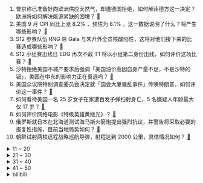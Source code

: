 1. 普京称已准备好向欧洲供应天然气，却遭德国拒绝，如何解读德方这一决定？欧洲将如何解决能源紧缺的困境？ [:link:](https://www.zhihu.com/question/559198362)
2. 美国 9 月 CPI 同比上涨 8.2% ，预估为 8.1% ，这一数据说明了什么？将产生哪些影响？ [:link:](https://www.zhihu.com/question/559238193)
3. S12 参赛队伍 RNG 除 Gala 与朱开外全员核酸阳性，这将对他们接下来的比赛造成哪些影响？ [:link:](https://www.zhihu.com/question/559276442)
4. S12 小组赛出线日 EDG 再次不敌 T1 将以小组第二身份出线，如何评价这场比赛？ [:link:](https://www.zhihu.com/question/559278056)
5. 沙特拒绝美国不减产要求后强调「美国油价高因自身产量不足，不是沙特的错」，美国在中东的影响力正在衰退吗？ [:link:](https://www.zhihu.com/question/559120847)
6. 美国众议院特别调查委员会决定就「国会大厦骚乱事件」传唤特朗普，如何评价这一事件？ [:link:](https://www.zhihu.com/question/559278030)
7. 如何看待美国一名 25 岁女子在家遭百发子弹扫射身亡，5 名嫌疑人年龄最大仅 17 岁？ [:link:](https://www.zhihu.com/question/558819916)
8. 如何评价网络电影《特级英雄黄继光》？ [:link:](https://www.zhihu.com/question/557483237)
9. 俄罗斯就日本在北海道测试海马斯火箭炮提出强烈抗议，并警告将采取必要的报复性措施，目前当地局势如何？ [:link:](https://www.zhihu.com/question/559036435)
10. 朝鲜试射两枚远程战略巡航导弹，射程达到 2000 公里，具体情况如何？ [:link:](https://www.zhihu.com/question/559029574)
<details>
<summary>11 ~ 20</summary>

11. 如何看待最新的 iPhone 用户忠诚度比十年前翻了一倍？ [:link:](https://www.zhihu.com/question/558836529)
12. 马斯克变身「香水推销员」，数小时内卖掉 1 万瓶香水，此举将带来哪些影响？ [:link:](https://www.zhihu.com/question/559111199)
13. 北约宣布下周将举行核演习，并宣称「不允许俄罗斯赢」，这一举动会给俄乌局势及全球安全带来什么影响？ [:link:](https://www.zhihu.com/question/559278250)
14. 杭州一对新人设计「礼金互免卡」送同龄好友，如何看待此创意？如何理解年轻人抵制随礼金习俗？ [:link:](https://www.zhihu.com/question/558894291)
15. 为什么看完动画《赛博朋克：边缘行者》后劲会这么大？ [:link:](https://www.zhihu.com/question/555553049)
16. 怎么看待男子下班被领导按住电梯要求加班？ [:link:](https://www.zhihu.com/question/559169098)
17. 你在哪个瞬间突然喜欢上了某个历史人物？ [:link:](https://www.zhihu.com/question/51566570)
18. 俄外交部称「若无俄专家参与，不会承认北溪事故调查结果」，后续将如何发展？ [:link:](https://www.zhihu.com/question/559232914)
19. S12 小组出线日 EDG 1:0 FNC 确认将小组出线，如何评价这场比赛？ [:link:](https://www.zhihu.com/question/559276512)
20. 如果你有一百万，你会第一时间用来干嘛？ [:link:](https://www.zhihu.com/question/558794697)
</details>
<details>
<summary>21 ~ 30</summary>

21. 普京表示随时准备向欧洲供气，并提议可在土耳其建设欧洲最大的天然气枢纽，哪些信息值得关注？ [:link:](https://www.zhihu.com/question/559177543)
22. 如何利用下班后的时间缓解压力？ [:link:](https://www.zhihu.com/question/554549609)
23. 运-20「鲲鹏」在海拔 6000 米高原空投战车，这有什么意义？ [:link:](https://www.zhihu.com/question/558520069)
24. S12 小组出线日 C9 0:1 不敌 EDG，如何评价这场比赛？ [:link:](https://www.zhihu.com/question/559276061)
25. 上海拟降低极端通勤人口比例，还有哪些信息值得关注？你可以接受的日常通勤时长是多久？ [:link:](https://www.zhihu.com/question/559105993)
26. 女子 16 年月薪涨 60 倍，存 40 万回农村，称「是我梦寐以求的生活」，如何看待其选择？ [:link:](https://www.zhihu.com/question/559075170)
27. 如何评价姚晨、常远主演的电视剧《摇滚狂花》？ [:link:](https://www.zhihu.com/question/558309725)
28. 可不可以把 CPU 顶盖做成锯齿状以增加热散热接触面积？ [:link:](https://www.zhihu.com/question/557206694)
29. 上海大闸蟹价格降一半，如何看待其销量猛增的现象？对居民日常消费带来哪些影响？ [:link:](https://www.zhihu.com/question/559050480)
30. 为什么俄乌战争还不停止？ [:link:](https://www.zhihu.com/question/558194068)
</details>
<details>
<summary>31 ~ 40</summary>

31. 百座大城市名单首次公布，谁是「黑马」？哪些信息值得关注？ [:link:](https://www.zhihu.com/question/559008111)
32. 俄代表评联大投票「约 40 国没受住西方压力，有国家提前向俄道歉」，透露了哪些信息？ [:link:](https://www.zhihu.com/question/559174218)
33. 2022 年「双11」10 月 24 日开启预售，预售和尾款时间统一改为 8 点，有哪些信息值得关注？ [:link:](https://www.zhihu.com/question/559083481)
34. 美发布新版国家安全战略，将中国定位为「优先考虑的、唯一的全球竞争对手」，这释放了哪些信号？ [:link:](https://www.zhihu.com/question/559096713)
35. 如果萧炎找到的第一道异火是前十的异火该怎么处理？ [:link:](https://www.zhihu.com/question/538757087)
36. 工作多年以后，你都学会了哪些人情世故？ [:link:](https://www.zhihu.com/question/558479731)
37. 有哪些好的建议给刚生完孩子的新手妈妈们？ [:link:](https://www.zhihu.com/question/558807959)
38. 身边有一个情绪稳定的人是什么样的体验？ [:link:](https://www.zhihu.com/question/558913200)
39. 乌克兰全境响起防空警报，具体情况如何？哪些情况值得关注？ [:link:](https://www.zhihu.com/question/559243296)
40. 有哪些陪伴你度过漫长岁月的好物？ [:link:](https://www.zhihu.com/question/552402071)
</details>
<details>
<summary>41 ~ 50</summary>

41. 不算门当户对就一定不幸福吗？ [:link:](https://www.zhihu.com/question/554210742)
42. 首个省级团购买房政策出炉，贵州发文鼓励商品房团购，团购优惠价格不计入备案价跌幅范围，哪些信息值得关注？ [:link:](https://www.zhihu.com/question/559088046)
43. 如何看待 IMF 称乌克兰每月需要 30 亿至 40 亿美元援助，已为其提供了 350 亿美元的资金？ [:link:](https://www.zhihu.com/question/559036451)
44. 美国 9 月 CPI 数据公布后，离岸人民币兑美元跌破 7.23，跌幅 0.9%，这意味着什么？ [:link:](https://www.zhihu.com/question/559242272)
45. 鄱阳湖水位止跌回升，江西还将「旱」多久？干旱对鄱阳湖生态有何影响？我们该如何应对旱情？ [:link:](https://www.zhihu.com/question/559235747)
46. 20 出头的你们最想做什么？想去哪里？ [:link:](https://www.zhihu.com/question/559188436)
47. 咖啡里的“dirty”应该怎么翻译成中文？ [:link:](https://www.zhihu.com/question/553994063)
48. HR 眼里什么样的大学才算世界顶尖名校？ [:link:](https://www.zhihu.com/question/321363319)
49. 有什么心得体会受用终生？ [:link:](https://www.zhihu.com/question/530184676)
50. 和最好的朋友一直没发什么消息友谊会淡吗？ [:link:](https://www.zhihu.com/question/554205219)
</details><details>
<summary>bilibili</summary>

1. 有的人死了，尸体都找不回来，《非常警事》主题曲发布，讲述禁毒战场的一起真案 [:link:](//www.bilibili.com/video/BV1id4y1i7fY)
2. 如果有人装到了你擅长的领域，咱得这么做！ [:link:](//www.bilibili.com/video/BV1ed4y1i7SB)
3. 社死 [:link:](//www.bilibili.com/video/BV1YV4y1L7Mq)
4. 街头沙发实验，你会来坐吗？ [:link:](//www.bilibili.com/video/BV19g411Y7LB)
5. 《原神》角色演示-「妮露：莲舞纤姿」 [:link:](//www.bilibili.com/video/BV1AP411E773)
6. 近半年时间制作的福州肉燕，我尽力了！ [:link:](//www.bilibili.com/video/BV1UW4y1J7V6)
7. 深山中的一碗油泡蛋，让瘦小的妹子连干3碗饭！ [:link:](//www.bilibili.com/video/BV1GW4y1H7CK)
8. Can’t take my eyes off you完整版视频来啦 [:link:](//www.bilibili.com/video/BV1R84y1B7jw)
9. 关于养猫不受重力影响这件事的副作用 [:link:](//www.bilibili.com/video/BV1VT411N71k)
10. 别眨眼，三十秒夺走你的硬币 [:link:](//www.bilibili.com/video/BV1mB4y1j7tG)
<details>
<summary>11 ~ 20</summary>

11. 如何让人内疚一辈子 [:link:](//www.bilibili.com/video/BV1o24y197Zu)
12. 锟斤拷�⊠是怎样炼成的——中文显示“⼊”门指南【柴知道】 [:link:](//www.bilibili.com/video/BV1cB4y177QR)
13. 它没流量没上院线，却是今年最佳国产战争片！【特级英雄黄继光】 [:link:](//www.bilibili.com/video/BV1FT411N7uH)
14. 变色油墨我搞定了 [:link:](//www.bilibili.com/video/BV1jm4y1A77A)
15. 00后做宿管阿姨是真快乐啊！ [:link:](//www.bilibili.com/video/BV12B4y1j7aS)
16. 【AI绘画】再次进化！novelai真官网版本解压即用 无需下载！这次1分钟内不用学也能会用 [:link:](//www.bilibili.com/video/BV1EV4y1L7dX)
17. 什么叫国产战争片天花板！《特级英雄黄继光》硬核影评 [:link:](//www.bilibili.com/video/BV17D4y1C7W5)
18. 关于我家狗长得像余华老师这件事 [:link:](//www.bilibili.com/video/BV1LP41177jK)
19. 好久没吃过的街头拌水果，久违了兄弟们，我回归了。 [:link:](//www.bilibili.com/video/BV1yV4y1L77C)
20. 都20岁了，去健身穿的成熟一点…… [:link:](//www.bilibili.com/video/BV16B4y1j7RT)
</details>
<details>
<summary>21 ~ 30</summary>

21. 再见了我要去开滴滴 [:link:](//www.bilibili.com/video/BV1PB4y17726)
22. 高分科幻悬疑美剧《13号仓库》全集解说 [:link:](//www.bilibili.com/video/BV1bm4y1A7Kk)
23. 对于以前的欺骗行为，深表歉意！ [:link:](//www.bilibili.com/video/BV1ze41157fq)
24. 《明日方舟》主题曲【淬火尘霾】概念pv [:link:](//www.bilibili.com/video/BV1ag411h7Uq)
25. “放屁模拟器” [:link:](//www.bilibili.com/video/BV1o8411W78n)
26. 《让子弹飞》张麻子1句「怪谈」为何揭穿了黄四郎の虚伪？！10万字拆解07 [:link:](//www.bilibili.com/video/BV1tW4y1H7g5)
27. 当说话失去所有声母 [:link:](//www.bilibili.com/video/BV1jm4y1A7qA)
28. 【𝟒𝐊】电锯人 OP：米津玄師「KICK BACK」【中字】 [:link:](//www.bilibili.com/video/BV1Ke4y1E7ub)
29. 【阿斗】乔佛里婚礼现场领盒饭，千古一帝被自己作死！美剧史诗巨作《权力的游戏》第13期 [:link:](//www.bilibili.com/video/BV1Tm4y1P7Wf)
30. 全村唯一敢实名上网的男人 [:link:](//www.bilibili.com/video/BV1i44y1f7zv)
</details>
<details>
<summary>31 ~ 40</summary>

31. 她一开口，我人没了！【阅片无数Ⅱ 63】 [:link:](//www.bilibili.com/video/BV1Ye4y1E7GF)
32. 【(G)I-DLE】- X-FILE VIDEO [:link:](//www.bilibili.com/video/BV1ee41157f7)
33. 他们两个是谁，有谁认识吗？ [:link:](//www.bilibili.com/video/BV18d4y1i7qK)
34. 看火影的和看JOJO的都沉默了…… [:link:](//www.bilibili.com/video/BV1kB4y1j7xr)
35. RTX4090性能分析：这显卡太强了！ [:link:](//www.bilibili.com/video/BV1NV4y1L7qi)
36. 外媒：《游戏王》作者高桥和希因救人溺亡 [:link:](//www.bilibili.com/video/BV1Hd4y1i7Vh)
37. 第一次去唢呐区up主家，被扣下来跳《恋爱循环》.... [:link:](//www.bilibili.com/video/BV1sT411N7jY)
38. 【TES】《再输一把就回家》激情速填，摆烂pv [:link:](//www.bilibili.com/video/BV1984y1B7Mo)
39. 20岁成熟男人的魅力如此四射！！！ [:link:](//www.bilibili.com/video/BV1ze4y1n721)
40. 工程师教你怎么撕胶带！最后一个你肯定不知道！ [:link:](//www.bilibili.com/video/BV1pV4y1L797)
</details>
<details>
<summary>41 ~ 50</summary>

41. 现在是怎么了！吃个泡面都这么内卷的吗！ [:link:](//www.bilibili.com/video/BV1714y1775m)
42. 当 代 女 生 “刑 具” [:link:](//www.bilibili.com/video/BV1bG411j79p)
43. 当官方看到中国玩家聚会规模... [:link:](//www.bilibili.com/video/BV1uG4y1p7Wa)
44. 男子三军仪仗队退役复学，网友：教官在想这学员咋比我还标准 [:link:](//www.bilibili.com/video/BV1WW4y1H7ho)
45. 猫 和 老 鼠 原 神 版 [:link:](//www.bilibili.com/video/BV1Pm4y1A7UK)
46. 这条视频可能会引起很多人的谩骂，但是我想了想还是选择发出来。 [:link:](//www.bilibili.com/video/BV1NG4y1p7ec)
47. 大学生的封校生活 [:link:](//www.bilibili.com/video/BV1XR4y197q6)
48. 张老师对不起！！！！！ [:link:](//www.bilibili.com/video/BV1Sg411Y7JL)
49. 一根火柴引发的脑洞，这才是真正的创意！ [:link:](//www.bilibili.com/video/BV18N4y1A75D)
50. 【整活】我去！TES！ [:link:](//www.bilibili.com/video/BV1xe4y1q7Aq)
</details>
<details>
<summary>51 ~ 60</summary>

51. 南昌.老三样  厨子探店¥181 [:link:](//www.bilibili.com/video/BV1kV4y1L7Z7)
52. 以前的年轻人VS现在的年轻人 [:link:](//www.bilibili.com/video/BV1je4y1q7yp)
53. 这也太抽象了吧！！哈哈哈哈 [:link:](//www.bilibili.com/video/BV1B8411W72y)
54. 谢尔比家族血液里流淌着威士忌… [:link:](//www.bilibili.com/video/BV1tP41177Pm)
55. 【淬火尘霾】明日方舟 主线第十一章 磨难环境 摆完挂机 简单好抄（持续更新中） [:link:](//www.bilibili.com/video/BV1cG411J7Mu)
56. 连环整蛊！假装摔碎送给女友的iphone14，她看到后... [:link:](//www.bilibili.com/video/BV1AR4y1R7Ki)
57. 靠谱盘点146：LPL三个小组第一？先质疑，再道歉！Wunder：Faker为啥不理我？ [:link:](//www.bilibili.com/video/BV1jd4y117G2)
58. 突然撸一下猫，会是什么反应？ [:link:](//www.bilibili.com/video/BV1be4y1q7G9)
59. 我要被这群记者笑死啦哈哈哈哈哈哈哈哈哈哈哈哈哈哈 [:link:](//www.bilibili.com/video/BV1oe4y1i7kZ)
60. 【鬼谷闲谈】以核辐射为食的生物 [:link:](//www.bilibili.com/video/BV1o84y1B77y)
</details>
<details>
<summary>61 ~ 70</summary>

61. 社死！30岁生日当天，女友给我找了一群腰鼓队祝贺！ [:link:](//www.bilibili.com/video/BV1zG411E7Gw)
62. 这天变得，比我妈变装都快 [:link:](//www.bilibili.com/video/BV1m84y1B7We)
63. 火力对决4/4 [:link:](//www.bilibili.com/video/BV1xV4y1L7UX)
64. 改变大家对猕猴的看法 [:link:](//www.bilibili.com/video/BV1Rt4y1c7qZ)
65. 在英国大学新生周出摊儿，请全校吃煎饼果子 [:link:](//www.bilibili.com/video/BV1JD4y1k7cY)
66. 这一战，他输的魂飞魄散，究极蜘蛛侠的悲惨大结局（上） [:link:](//www.bilibili.com/video/BV13G4y1n7xA)
67. 自学了3年的3D动画 唉 这猫和老鼠拿不出手呀 [:link:](//www.bilibili.com/video/BV1jW4y1H7qL)
68. 别人真恩爱 我俩真怨种！ [:link:](//www.bilibili.com/video/BV1w14y1E71B)
69. 细 狗 健 身 指 南 [:link:](//www.bilibili.com/video/BV1De41157J4)
70. 你别拿我开刷呀 [:link:](//www.bilibili.com/video/BV1wD4y1C7Qf)
</details>
<details>
<summary>71 ~ 80</summary>

71. 3D版老爹 [:link:](//www.bilibili.com/video/BV18e411j72m)
72. 根据真实事件，没有改编 [:link:](//www.bilibili.com/video/BV1WG411E7dX)
73. 本来想记录美好生活，结果... [:link:](//www.bilibili.com/video/BV1bN4y1A7Tn)
74. “要经历多少，才能看的这么透彻？” [:link:](//www.bilibili.com/video/BV1Ue4y1J7UB)
75. 沉浸式开飞机 塞斯纳 185 Skywagon [:link:](//www.bilibili.com/video/BV1NP41177ur)
76. 年入百万，生不如死，这工作你敢做吗？非典型警匪片《线人》 [:link:](//www.bilibili.com/video/BV1sW4y1H7gM)
77. 夺回秋雅是什么梗？ [:link:](//www.bilibili.com/video/BV1qR4y1R76S)
78. 手工面条难不难，看蚊师傅做完《手工香辣肉臊子拌面》你就知道了。 [:link:](//www.bilibili.com/video/BV1hg411h7vv)
79. 如果天花板不是用来形容他们家，那么天花板将毫无意义|真探来了 [:link:](//www.bilibili.com/video/BV1n44y1f78K)
80. 微瑕！这个声音真的不是我的栓q哈哈哈 虽然我也愣住了 [:link:](//www.bilibili.com/video/BV1H8411W75e)
</details>
<details>
<summary>81 ~ 90</summary>

81. 酥烂能拉丝的红烧肉，亲妈级教程。 [:link:](//www.bilibili.com/video/BV17m4y1A7WJ)
82. 回 坑 玩 家 现 状 [:link:](//www.bilibili.com/video/BV14W4y1H7p2)
83. 20多岁 也该成熟了 [:link:](//www.bilibili.com/video/BV1GG4y1p7FH)
84. 爹地啊，他才不是什么穷小子呢 [:link:](//www.bilibili.com/video/BV1gT411N7gr)
85. 【私藏馆】林子祥 《十分十二寸》封神现场！群星云集嗨翻全场！ [:link:](//www.bilibili.com/video/BV1oG411E7FS)
86. 物理老师：我查个宿遭这顿骂啊！ [:link:](//www.bilibili.com/video/BV1YB4y1j7en)
87. 烂的我要吐了！TES你%@还想出线？脸都不要了滔搏！输RGE仅剩理论可能，你到底在搞什么鬼？【1酱赛评小组赛第3日TES不敌RGE】】 [:link:](//www.bilibili.com/video/BV1Dt4y1c72x)
88. “有趣的微观世界，第一个分享给你” [:link:](//www.bilibili.com/video/BV1oG411E7Ks)
89. 我是如何逐渐卡化的 [:link:](//www.bilibili.com/video/BV1YB4y1j7LP)
90. 误 人 子 弟 [:link:](//www.bilibili.com/video/BV1Se41157xt)
</details>
<details>
<summary>91 ~ 100</summary>

91. 约100张Ai绘图观测【青梅竹马从幼年到结婚】 [:link:](//www.bilibili.com/video/BV19B4y1j7N9)
92. 上海英语老师谈背音标：“我都是让学生背到这个速度的” [:link:](//www.bilibili.com/video/BV1614y177a4)
93. 《一句话分清PUA》 [:link:](//www.bilibili.com/video/BV1LV4y1L7SE)
94. Speed怒唱阳光彩虹小白马 [:link:](//www.bilibili.com/video/BV1fB4y1j7V4)
95. 顶流量最密集“多角恋”。究竟是深谙炒作之道，还是爱到无可救药？ [:link:](//www.bilibili.com/video/BV19B4y1j74C)
96. 民警下班吃旋转小火锅，发现邻座男子正在“跑分洗钱” [:link:](//www.bilibili.com/video/BV1Be4y1n7nC)
97. 美国运通公司，用一张卡刷新你的认知 [:link:](//www.bilibili.com/video/BV1UB4y1j7mD)
98. 红警2v6女主播求暴打！1打2顶住无数次进攻和你比熬鹰！（下集） [:link:](//www.bilibili.com/video/BV1ag411h7o9)
99. KFC39.9元十翅一桶到底值不值？猛男居然一个人吃撑了！ [:link:](//www.bilibili.com/video/BV1um4y1A7NE)
100. 当音乐室有人弹《未闻花名》 [:link:](//www.bilibili.com/video/BV1sT411P7qN)
</details></details>